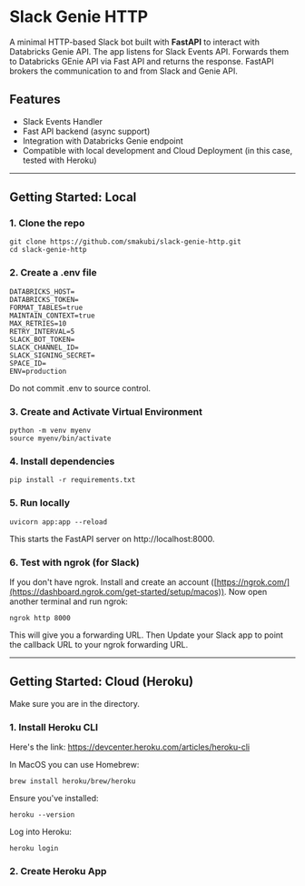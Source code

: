 # Slack Genie HTTP

A minimal HTTP-based Slack bot built with **FastAPI** to interact with Databricks Genie API. The app listens for Slack Events API. Forwards them to Databricks GEnie API via Fast API and returns the response. FastAPI brokers the communication to and from Slack and Genie API.


## Features
- Slack Events Handler
- Fast API backend (async support)
- Integration with Databricks Genie endpoint
- Compatible with local development and Cloud Deployment (in this case, tested with Heroku)

---
## Getting Started: Local
### 1. Clone the repo
```
git clone https://github.com/smakubi/slack-genie-http.git
cd slack-genie-http
```

### 2. Create a .env file
```
DATABRICKS_HOST=
DATABRICKS_TOKEN=
FORMAT_TABLES=true
MAINTAIN_CONTEXT=true
MAX_RETRIES=10
RETRY_INTERVAL=5
SLACK_BOT_TOKEN=
SLACK_CHANNEL_ID=
SLACK_SIGNING_SECRET=
SPACE_ID=
ENV=production
```
Do not commit .env to source control.

### 3. Create and Activate Virtual Environment
```
python -m venv myenv
source myenv/bin/activate
```
### 4. Install dependencies
```
pip install -r requirements.txt
```

### 5. Run locally
```
uvicorn app:app --reload
```
This starts the FastAPI server on http://localhost:8000.

### 6. Test with ngrok (for Slack)
If you don't have ngrok. Install and create an account ([https://ngrok.com/](https://dashboard.ngrok.com/get-started/setup/macos)).
Now open another terminal and run ngrok:
```
ngrok http 8000
```
This will give you a forwarding URL. Then Update your Slack app to point the callback URL to your ngrok forwarding URL.

---
## Getting Started: Cloud (Heroku)
Make sure you are in the directory.
### 1. Install Heroku CLI
Here's the link: https://devcenter.heroku.com/articles/heroku-cli

In MacOS you can use Homebrew:
```
brew install heroku/brew/heroku
```
Ensure you've installed:
```
heroku --version
```

Log into Heroku:
```
heroku login
```

### 2. Create Heroku App




